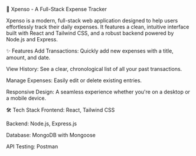 💸 Xpenso - A Full-Stack Expense Tracker


Xpenso is a modern, full-stack web application designed to help users effortlessly track their daily expenses. It features a clean, intuitive interface built with React and Tailwind CSS, and a robust backend powered by Node.js and Express.

✨ Features
Add Transactions: Quickly add new expenses with a title, amount, and date.

View History: See a clear, chronological list of all your past transactions.

Manage Expenses: Easily edit or delete existing entries.

Responsive Design: A seamless experience whether you're on a desktop or a mobile device.

🛠️ Tech Stack
Frontend: React, Tailwind CSS

Backend: Node.js, Express.js

Database: MongoDB with Mongoose

API Testing: Postman 
